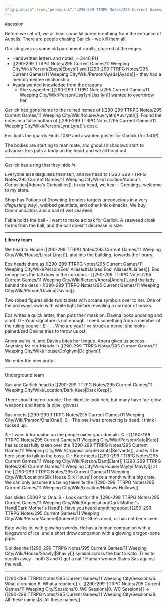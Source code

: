 ```yaml
---
{"dg-publish":true,"permalink":"/290-299 TTRPG Notes/295 Current Games/11 Weeping City/Sessions/7. Library mishaps/"}
---
```



#session 

Before we set off, we all hear some laboured breathing from the entrance of Aunelis.
There are people chasing Garlick - we kill them all.

Garlick gives us some old parchment scrolls, charred at the edges.
- Handwritten letters and notes, ~ 3440 PH
- [[290-299 TTRPG Notes/295 Current Games/11 Weeping City/Wiki/Person/Ebeys\|Ebeys]] and [[290-299 TTRPG Notes/295 Current Games/11 Weeping City/Wiki/Person/Ayada\|Ayada]] - they had a mentor/mentee relationship.
- Ayada wanted knowledge from the dragons
	- She suspected [[290-299 TTRPG Notes/295 Current Games/11 Weeping City/Wiki/Person/Uss'lyn\|Uss'lyn]] wanted to overthrow her.

Garlick had gone home to the ruined homes of [[290-299 TTRPG Notes/295 Current Games/11 Weeping City/Wiki/House/Auvryath\|Auvryath]].
Found the notes in a false bottom of [[290-299 TTRPG Notes/295 Current Games/11 Weeping City/Wiki/Person/Lyra\|Lyra]]'s desk.

Eos loots the guards
	Finds 10SP and a wanted poster for Garlick (for 15GP)

The bodies are starting to reanimate, and ghoulish shadows start to advance.
Eos pats a body on the head, and we all head out.

---

Garlick has a ring that they hide *in*.

Everyone else disguises themself, and we head to [[290-299 TTRPG Notes/295 Current Games/11 Weeping City/Wiki/Location/Adona's Curiosities\|Adona's Curiosities]]. 
In our head, we hear - Greetings, welcome to my store.

Shop has Potions of Drowning (renders targets unconscious in a very *disgusting* way), webbed gauntlets, and other knick-knacks.
We buy Communicators and a ball of wet seaweed.

Fabia holds the ball - I want to make a cloak for Garlick.
	A seaweed cloak forms from the ball, and the ball doesn't decrease in size.

---

**Library team**

We head to House [[290-299 TTRPG Notes/295 Current Games/11 Weeping City/Wiki/House/Lirast\|Lirast]], and into the building, towards the library.

Eos heads there as [[290-299 TTRPG Notes/295 Current Games/11 Weeping City/Wiki/Person/Eos' Aliases#Lla'aes\|Eos' Aliases#Lla'aes]].
Eos recognises the tall drow in the corridors - [[290-299 TTRPG Notes/295 Current Games/11 Weeping City/Wiki/Person/Anora\|Anora]], and the lady behind the desk - [[290-299 TTRPG Notes/295 Current Games/11 Weeping City/Wiki/Person/Davina\|Davina]].

Two robed figures slide two tablets with arcane symbols over to her.
One of the archways swirl with white light before revealing a corridor of books.

Eos writes a quick letter, then puts their mask on.
Davina looks uncaring and aloof.
D - Your signature is not enough. I need something from a member of the ruling council.
E - ... Who are you?
	I've struck a nerve, she looks pained/sad
Davina tries to throw us out.

Anora walks in, and Davina bites her tongue.
Anora gives us access - Anything for our friends in [[290-299 TTRPG Notes/295 Current Games/11 Weeping City/Wiki/House/Do'ghym\|Do'ghym]].

We enter the new portal.

---

Underground team

Sas and Garlick head to [[290-299 TTRPG Notes/295 Current Games/11 Weeping City/Wiki/Location/Dark Keep\|Dark Keep]]. 

There should be no trouble. The clientele look rich, but many have fae-glow weapons and items (a pipe, gloves)

Sas meets [[290-299 TTRPG Notes/295 Current Games/11 Weeping City/Wiki/Person/Ona\|Ona]].
S - The one i was protecting is dead. I think I fucked up.

S - I want information on the people under your domain. 
O - [[290-299 TTRPG Notes/295 Current Games/11 Weeping City/Wiki/Person/Kato\|Kato]] has successfully taken over the [[290-299 TTRPG Notes/295 Current Games/11 Weeping City/Wiki/Organisation/Servants\|Servants]], and will be here soon to talk to the boss.
O - Kato meets [[290-299 TTRPG Notes/295 Current Games/11 Weeping City/Wiki/Person/Elant\|Elant]] [[290-299 TTRPG Notes/295 Current Games/11 Weeping City/Wiki/House/Maytyl\|Maytyl]] at the [[290-299 TTRPG Notes/295 Current Games/11 Weeping City/Wiki/Location/Silk House\|Silk House]] once a month with a big crate. We can only assume it's being taken to the [[290-299 TTRPG Notes/295 Current Games/11 Weeping City/Wiki/Location/Hollows\|Hollows]]. 

Sas slides 500GP to Ona.
S - Look out for the [[290-299 TTRPG Notes/295 Current Games/11 Weeping City/Wiki/Organisation/Dark Mother's Hand\|Dark Mother's Hand]]. Have you heard anything about [[290-299 TTRPG Notes/295 Current Games/11 Weeping City/Wiki/Person/Aunerel\|Aunerel]]?
O - She's dead, or has not been seen.

Kato walks in, with glowing swords.
He has a human companion with a longsword of ice, and a short drow companion with a glowing dragon-bone pipe.

S slides the [[290-299 TTRPG Notes/295 Current Games/11 Weeping City/Wiki/House/Shavlyl\|Shavlyl]] symbol across the bar to Kato.
Tries to stealth away - both S and G get a nat 1 
Human woman Slams Sas against the wall.

---

[[290-299 TTRPG Notes/295 Current Games/11 Weeping City/Sessions/6. What a reunion\|6. What a reunion]] <- [[290-299 TTRPG Notes/295 Current Games/11 Weeping City/Sessions/0. WC Sessions\|0. WC Sessions]] -> [[290-299 TTRPG Notes/295 Current Games/11 Weeping City/Sessions/8. All these names\|8. All these names]]